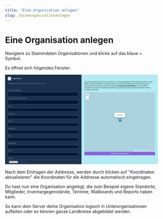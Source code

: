 ```yaml
---
title: "Eine Organisation anlegen"
slug: /eineorganisationanlegen
---
```


# Eine Organisation anlegen

Navigiere zu Stammdaten  Organisationen und klicke auf das blaue + Symbol.



Es öffnet sich folgendes Fenster:


![](/img/image-18-1024x598.png)



Nach dem Eintragen der Addresse, werden durch klicken auf "Koordinaten aktualisieren" die Koordinaten für die Addresse automatisch eingetragen.



Du hast nun eine Organisation angelegt, die zum Beispiel eigene Standorte, Mitglieder, Inventargegenstände, Termine, Wallboards und Reports haben kann.



So kann dein Server deine Organisation logisch in Unterorganisationen aufteilen oder es können ganze Landkreise abgebildet werden.